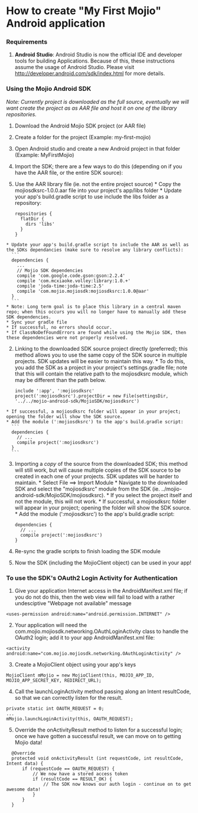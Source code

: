 # How to create "My First Mojio" Android application

### Requirements
1. **Android Studio**: Android Studio is now the official IDE and developer tools for building Applications. Because of this, these instructions assume the usage of Android Studio. Please visit http://developer.android.com/sdk/index.html for more details.

### Using the Mojio Android SDK
*Note: Currently project is downloaded as the full source, eventually we will want create the project as as AAR file and host it on one of the library repositories.*

1. Download the Android Mojio SDK project (or AAR file)

2. Create a folder for the project (Example: my-first-mojio)

3. Open Android studio and create a new Android project in that folder (Example: MyFirstMojio)

4. Import the SDK; there are a few ways to do this (depending on if you have the AAR file, or the entire SDK source):
  
  1. Use the AAR library file (ie. not the entire project source)
    * Copy the mojiosdksrc-1.0.0.aar file into your project's app/libs folder
    * Update your app's build.gradle script to use include the libs folder as a repository:
      ```
      repositories {
        flatDir {
          dirs 'libs'
        }
      }
      ```
    * Update your app's build.gradle script to include the AAR as well as the SDKs dependancies (make sure to resolve any library conflicts):
      ```
      dependencies {
        ...
        // Mojio SDK dependencies
        compile 'com.google.code.gson:gson:2.2.4'
        compile 'com.mcxiaoke.volley:library:1.0.+'
        compile 'joda-time:joda-time:2.5'
        compile 'com.mojio.mojiosdk:mojiosdksrc:1.0.0@aar'
      }
      ```
    * Note: Long term goal is to place this library in a central maven repo; when this occurs you will no longer have to manually add these SDK dependencies.
    * Sync your gradle file
    * If successful, no errors should occur. 
    * If ClassNoDefFoundErrors are found while using the Mojio SDK, then these dependencies were not properly resolved.
  
  2. Linking to the downloaded SDK source project directly (preferred); this method allows you to use the same copy of the SDK source in multiple projects. SDK updates will be easier to maintain this way.
    * To do this, you add the SDK as a project in your project's settings.gradle file; note that this will contain the relative path to the mojiosdksrc module, which may be different than the path below.
      ```
      include ':app', ':mojiosdksrc'
      project(':mojiosdksrc').projectDir = new File(settingsDir, '../../mojio-android-sdk/MojioSDK/mojiosdksrc')
      ```
    * If successful, a mojiosdksrc folder will appear in your project; opening the folder will show the SDK source.
    * Add the module (':mojiosdksrc') to the app's build.gradle script:
      ``` 
      dependencies {
        // ... 
        compile project(':mojiosdksrc')
      }
      ```
  
  3. Importing a *copy* of the source from the downloaded SDK; this method will still work, but will cause multiple copies of the SDK source to be created in each one of your projects. SDK updates will be harder to maintain.
    * Select File ==> Import Module
    * Navigate to the downloaded SDK and select the "mojiosdksrc" module from the SDK (ie. ../mojio-android-sdk/MojioSDK/mojiosdksrc). 
    * If you select the project itself and not the module, this will not work.
    * If successful, a mojiosdksrc folder will appear in your project; opening the folder will show the SDK source.
    * Add the module (':mojiosdksrc') to the app's build.gradle script:
      ``` 
      dependencies {
        // ... 
        compile project(':mojiosdksrc')
      }
      ```

5. Re-sync the gradle scripts to finish loading the SDK module

6. Now the SDK (including the MojioClient object) can be used in your app!


### To use the SDK's OAuth2 Login Activity for Authentication
1. Give your application Internet access in the AndroidManifest.xml file; if you do not do this, then the web view will fail to load with a rather undesciptive "Webpage not available" message
  ```
  <uses-permission android:name="android.permission.INTERNET" />
  ```
2. Your application will need the com.mojio.mojiosdk.networking.OAuthLoginActivity class to handle the OAuth2 login; add it to your app AndroidManifest.xml file:
  ```
  <activity android:name="com.mojio.mojiosdk.networking.OAuthLoginActivity" />
  ```
3. Create a MojioClient object using your app's keys
  ```
  MojioClient mMojio = new MojioClient(this, MOJIO_APP_ID, MOJIO_APP_SECRET_KEY, REDIRECT_URL);
  ```
4. Call the launchLoginActivity method passing along an Intent resultCode, so that we can correctly listen for the result.
  ```
  private static int OAUTH_REQUEST = 0;
  ...
  mMojio.launchLoginActivity(this, OAUTH_REQUEST);
  ```
5. Override the onActivityResult method to listen for a successful login; once we have gotten a successful result, we can move on to getting Mojio data!
  ```
    @Override
    protected void onActivityResult (int requestCode, int resultCode, Intent data) {
        if (requestCode == OAUTH_REQUEST) {
            // We now have a stored access token
            if (resultCode == RESULT_OK) {
                // The SDK now knows our auth login - continue on to get awesome data!
            }
        }
    }
  ``` 
